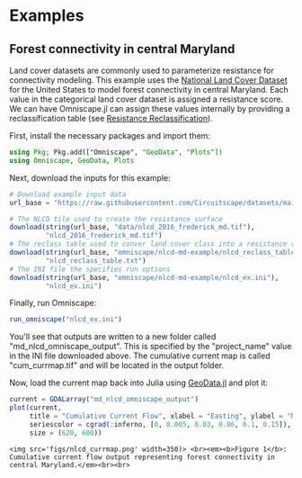 # Examples

## Forest connectivity in central Maryland

Land cover datasets are commonly used to parameterize resistance for connectivity modeling. This example uses the [National Land Cover Dataset](https://www.usgs.gov/centers/eros/science/national-land-cover-database) for the United States to model forest connectivity in central Maryland. Each value in the categorical land cover dataset is assigned a resistance score. We can have Omniscape.jl can assign these values internally by providing a reclassification table (see [Resistance Reclassification](@ref)).

First, install the necessary packages and import them:

```julia
using Pkg; Pkg.add(["Omniscape", "GeoData", "Plots"])
using Omniscape, GeoData, Plots
```

Next, download the inputs for this example:

```julia
# Download example input data
url_base = "https://raw.githubusercontent.com/Circuitscape/datasets/main/"

# The NLCD tile used to create the resistance surface
download(string(url_base, "data/nlcd_2016_frederick_md.tif"),
         "nlcd_2016_frederick_md.tif")
# The reclass table used to conver land cover class into a resistance value
download(string(url_base, "omniscape/nlcd-md-example/nlcd_reclass_table.txt"),
         "nlcd_reclass_table.txt")
# The INI file the specifies run options
download(string(url_base, "omniscape/nlcd-md-example/nlcd_ex.ini"),
         "nlcd_ex.ini")
```

Finally, run Omniscape:

```julia
run_omniscape("nlcd_ex.ini")
```

You'll see that outputs are written to a new folder called "md\_nlcd\_omniscape\_output". This is specified by the "project\_name" value in the INI file downloaded above. The cumulative current map is called "cum\_currmap.tif" and will be located in the output folder.

Now, load the current map back into Julia using [GeoData.jl](https://github.com/rafaqz/GeoData.jl) and plot it:

```julia
current = GDALarray("md_nlcd_omniscape_output")
plot(current,
     title = "Cumulative Current Flow", xlabel = "Easting", ylabel = "Northing",
     seriescolor = cgrad(:inferno, [0, 0.005, 0.03, 0.06, 0.1, 0.15]),
     size = (620, 600))
```

```@raw html
<img src='figs/nlcd_currmap.png' width=350)> <br><em><b>Figure 1</b>: Cumulative current flow output representing forest connectivity in central Maryland.</em><br><br>
```
